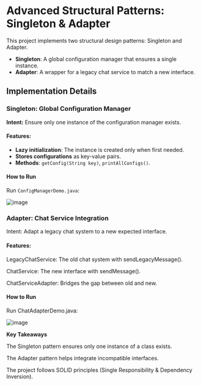 # Advanced Structural Patterns: Singleton & Adapter

This project implements two structural design patterns: Singleton and Adapter.  
- **Singleton**: A global configuration manager that ensures a single instance.  
- **Adapter**: A wrapper for a legacy chat service to match a new interface.  


## **Implementation Details**

### **Singleton: Global Configuration Manager**

**Intent:** Ensure only one instance of the configuration manager exists.  

#### **Features:**
- **Lazy initialization**: The instance is created only when first needed.  
- **Stores configurations** as key-value pairs.  
- **Methods**: `getConfig(String key)`, `printAllConfigs()`.  

#### **How to Run**
Run `ConfigManagerDemo.java`:


![image](https://github.com/user-attachments/assets/ca52c64f-e992-441a-ba89-14433a27bbfd)


### **Adapter: Chat Service Integration**

Intent: Adapt a legacy chat system to a new expected interface.

#### **Features:**

LegacyChatService: The old chat system with sendLegacyMessage().

ChatService: The new interface with sendMessage().

ChatServiceAdapter: Bridges the gap between old and new.


#### **How to Run**

Run ChatAdapterDemo.java:

![image](https://github.com/user-attachments/assets/6bc7698b-4eed-4f3c-bca5-417ae48192c1)



**Key Takeaways**

The Singleton pattern ensures only one instance of a class exists.

The Adapter pattern helps integrate incompatible interfaces.

The project follows SOLID principles (Single Responsibility & Dependency Inversion).
